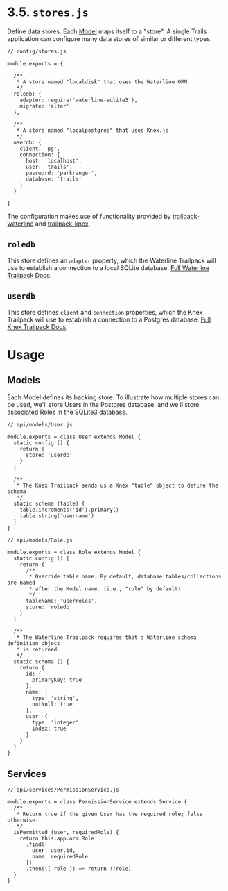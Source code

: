 # 3.5. `stores.js`

Define data stores. Each [Model](../build/model.md) maps itself to a "store". A single Trails application can configure many data stores of similar or different types.

```es6
// config/stores.js

module.exports = {

  /**
   * A store named "localdisk" that uses the Waterline ORM
   */
  roledb: {
    adapter: require('waterline-sqlite3'),
    migrate: 'alter'
  },

  /**
   * A store named "localpostgres" that uses Knex.js
   */
  userdb: {
    client: 'pg',
    connection: {
      host: 'localhost',
      user: 'trails',
      password: 'parkranger',
      database: 'trails'
    }
  }

}
```

The configuration makes use of functionality provided by [trailpack-waterline](https://github.com/trailsjs/trailpack-waterline) and [trailpack-knex](https://github.com/trailsjs/trailpack-knex).

## `roledb`

This store defines an `adapter` property, which the Waterline Trailpack will use to establish a connection to a local SQLite database. [Full Waterline Trailpack Docs](https://github.com/trailsjs/trailpack-waterline).

## `userdb`

This store defines `client` and `connection` properties, which the Knex Trailpack will use to establish a connection to a Postgres database. [Full Knex Trailpack Docs](https://github.com/trailsjs/trailpack-knex).

# Usage

## Models

Each Model defines its backing store. To illustrate how multiple stores can be used, we'll store Users in the Postgres database, and we'll store associated Roles in the SQLite3 database.

```es6
// api/models/User.js

module.exports = class User extends Model {
  static config () {
    return {
      store: 'userdb'
    }
  }

  /**
   * The Knex Trailpack sends us a Knex "table" object to define the schema
   */
  static schema (table) {
    table.increments('id').primary()
    table.string('username')
  }
}
```

```es6
// api/models/Role.js

module.exports = class Role extends Model {
  static config () {
    return {
      /**
       * Override table name. By default, database tables/collections are named
       * after the Model name. (i.e., "role" by default)
       */
      tableName: 'userroles',
      store: 'roledb'
    }
  }

  /**
   * The Waterline Trailpack requires that a Waterline schema definition object
   * is returned
   */
  static schema () {
    return {
      id: {
        primaryKey: true
      },
      name: {
        type: 'string',
        notNull: true
      },
      user: {
        type: 'integer',
        index: true
      }
    }
  }
}
```

## Services

```es6
// api/services/PermissionService.js

module.exports = class PermissionService extends Service {
  /**
   * Return true if the given User has the required role; false otherwise.
   */
  isPermitted (user, requiredRole) {
    return this.app.orm.Role
      .find({
        user: user.id,
        name: requiredRole
      })
      .then(([ role ]) => return !!role)
  }
}
```
